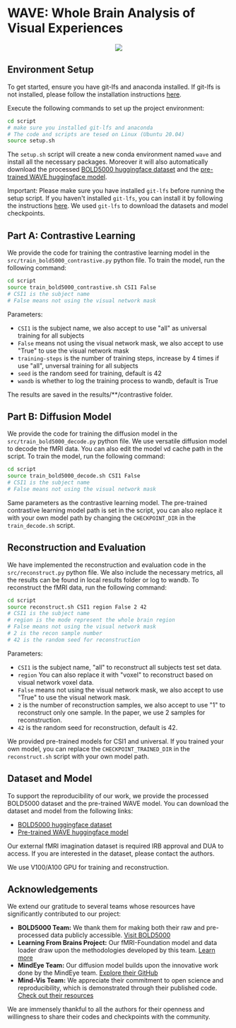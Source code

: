 # WAVE: Whole Brain Analysis of Visual Experiences

<p align="center">
    <img src=assets/figure_1.png />
</p>

## Environment Setup

To get started, ensure you have git-lfs and anaconda installed. If git-lfs is not installed, please follow the installation instructions [here](https://git-lfs.github.com/).

Execute the following commands to set up the project environment:

```bash
cd script
# make sure you installed git-lfs and anaconda
# The code and scripts are tesed on Linux (Ubuntu 20.04)
source setup.sh
```

The `setup.sh` script will create a new conda environment named `wave` and install all the necessary packages. Moreover it will also automatically download the processed [BOLD5000 huggingface dataset](https://huggingface.co/datasets/PPWangyc/WAVE-BOLD5000) and the [pre-trained WAVE huggingface model](https://huggingface.co/PPWangyc/WAVE-models).

Important: Please make sure you have installed `git-lfs` before running the setup script. If you haven't installed `git-lfs`, you can install it by following the instructions [here](https://git-lfs.github.com/). We used `git-lfs` to download the datasets and model checkpoints.

## Part A: Contrastive Learning
We provide the code for training the contrastive learning model in the `src/train_bold5000_contrastive.py` python file. To train the model, run the following command:

```bash
cd script
source train_bold5000_contrastive.sh CSI1 False
# CSI1 is the subject name
# False means not using the visual network mask
```

Parameters:
- `CSI1` is the subject name, we also accept to use "all" as universal training for all subjects
- `False` means not using the visual network mask, we also accept to use "True" to use the visual network mask
- `training-steps` is the number of training steps, increase by 4 times if use "all", unversal training for all subjects
- `seed` is the random seed for training, default is 42
- `wandb` is whether to log the training process to wandb, default is True

The results are saved in the results/**/contrastive folder. 

## Part B: Diffusion Model
We provide the code for training the diffusion model in the `src/train_bold5000_decode.py` python file. We use versatile diffusion model to decode the fMRI data. You can also edit the model vd cache path in the script. To train the model, run the following command:

```bash
cd script
source train_bold5000_decode.sh CSI1 False
# CSI1 is the subject name
# False means not using the visual network mask
```

Same parameters as the contrastive learning model. The pre-trained contrastive learning model path is set in the script, you can also replace it with your own model path by changing the `CHECKPOINT_DIR` in the `train_decode.sh` script.

## Reconstruction and Evaluation
We have implemented the reconstruction and evaluation code in the `src/reconstruct.py` python file. We also include the necessary metrics, all the results can be found in local results folder or log to wandb. To reconstruct the fMRI data, run the following command:

```bash
cd script
source reconstruct.sh CSI1 region False 2 42
# CSI1 is the subject name
# region is the mode represent the whole brain region
# False means not using the visual network mask
# 2 is the recon sample number
# 42 is the random seed for reconstruction
```

Parameters:
- `CSI1` is the subject name, "all" to reconstruct all subjects test set data.
- `region` You can also replace it with "voxel" to reconstruct based on visual network voxel data.
- `False` means not using the visual network mask, we also accept to use "True" to use the visual network mask.
- `2` is the number of reconstruction samples, we also accept to use "1" to reconstruct only one sample. In the paper, we use 2 samples for reconstruction.
- `42` is the random seed for reconstruction, default is 42.

We provided pre-trained models for CSI1 and universal. If you trained your own model, you can replace the `CHECKPOINT_TRAINED_DIR` in the `reconstruct.sh` script with your own model path.

## Dataset and Model
To support the reproducibility of our work, we provide the processed BOLD5000 dataset and the pre-trained WAVE model. You can download the dataset and model from the following links: 
- [BOLD5000 huggingface dataset](https://huggingface.co/datasets/PPWangyc/WAVE-BOLD5000)
- [Pre-trained WAVE huggingface model](https://huggingface.co/PPWangyc/WAVE-models)

Our external fMRI imagination dataset is required IRB approval and DUA to access. If you are interested in the dataset, please contact the authors.

We use V100/A100 GPU for training and reconstruction.

## Acknowledgements

We extend our gratitude to several teams whose resources have significantly contributed to our project:

-   **BOLD5000 Team:** We thank them for making both their raw and pre-processed data publicly accessible. [Visit BOLD5000](https://bold5000-dataset.github.io/website/)
-   **Learning From Brains Project:** Our fMRI-Foundation model and data loader draw upon the methodologies developed by this team. [Learn more](https://github.com/athms/learning-from-brains)
-   **MindEye Team:** Our diffusion model builds upon the innovative work done by the MindEye team. [Explore their GitHub](https://github.com/MedARC-AI/fMRI-reconstruction-NSD)
-   **Mind-Vis Team:** We appreciate their commitment to open science and reproducibility, which is demonstrated through their published code. [Check out their resources](https://github.com/zjc062/mind-vis)

We are immensely thankful to all the authors for their openness and willingness to share their codes and checkpoints with the community.